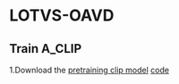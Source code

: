 # LOTVS-OAVD
## Train A_CLIP
1.Download the [pretraining clip model](https://pan.baidu.com/s/1DwBFk1Fr5MHdM25eNFRf4g) [code](mkpx)
